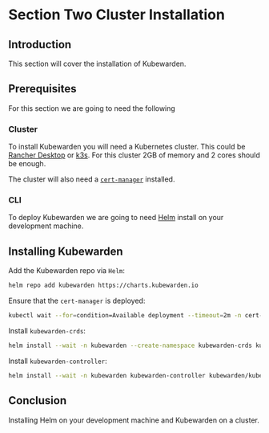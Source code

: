 # Section Two Cluster Installation

## Introduction

This section will cover the installation of Kubewarden.

## Prerequisites

For this section we are going to need the following

### Cluster

To install Kubewarden you will need a Kubernetes cluster. This could be [Rancher Desktop](https://rancherdesktop.io/) or [k3s](https://k3s.io/). For this cluster 2GB of memory and 2 cores should be enough.

The cluster will also need a [`cert-manager`](https://cert-manager.io/docs/installation/) installed.

### CLI

To deploy Kubewarden we are going to need [Helm](https://helm.sh/) install on your development machine.

## Installing Kubewarden

Add the Kubewarden repo via `Helm`:

```bash
helm repo add kubewarden https://charts.kubewarden.io
```

Ensure that the `cert-manager` is deployed:

```bash
kubectl wait --for=condition=Available deployment --timeout=2m -n cert-manager --all
```

Install `kubewarden-crds`:

```bash
helm install --wait -n kubewarden --create-namespace kubewarden-crds kubewarden/kubewarden-crds
```

Install `kubewarden-controller`:

```bash
helm install --wait -n kubewarden kubewarden-controller kubewarden/kubewarden-controller
```

## Conclusion

Installing Helm on your development machine and Kubewarden on a cluster.
